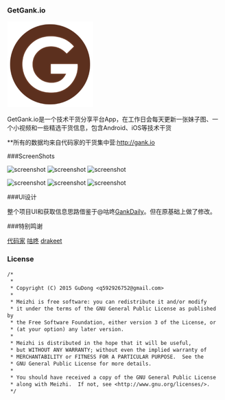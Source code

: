### GetGank.io

<img src="/app/src/main/res/mipmap-hdpi/app_icon.png" width="200" height="200" />

GetGank.io是一个技术干货分享平台App，在工作日会每天更新一张妹子图、一个小视频和一些精选干货信息，包含Android、iOS等技术干货

**所有的数据均来自代码家的干货集中营:http://gank.io

###ScreenShots

 ![screenshot](/screenshots/s1.jpg)   ![screenshot](/screenshots/s2.jpg)   ![screenshot](/screenshots/s3.jpg)

 ![screenshot](/screenshots/s4.jpg)   ![screenshot](/screenshots/s5.jpg)   ![screenshot](/screenshots/s6.jpg)

 ###UI设计

 整个项目UI和获取信息思路借鉴于@咕咚[GankDaily](https://github.com/maoruibin/GankDaily)。但在原基础上做了修改。

 ###特别鸣谢

 [代码家](https://github.com/daimajia)
 [咕咚](https://github.com/maoruibin)
 [drakeet](https://github.com/drakeet)

 ### License

    /*
     *       
     * Copyright (C) 2015 GuDong <q592926752@gmail.com>
     *
     * Meizhi is free software: you can redistribute it and/or modify
     * it under the terms of the GNU General Public License as published by
     * the Free Software Foundation, either version 3 of the License, or
     * (at your option) any later version.
     *
     * Meizhi is distributed in the hope that it will be useful,
     * but WITHOUT ANY WARRANTY; without even the implied warranty of
     * MERCHANTABILITY or FITNESS FOR A PARTICULAR PURPOSE.  See the
     * GNU General Public License for more details.
     *
     * You should have received a copy of the GNU General Public License
     * along with Meizhi.  If not, see <http://www.gnu.org/licenses/>.
     */
